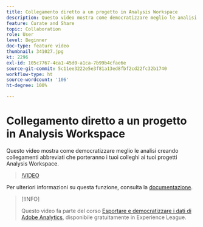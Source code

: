 ```yaml
---
title: Collegamento diretto a un progetto in Analysis Workspace
description: Questo video mostra come democratizzare meglio le analisi creando collegamenti abbreviati che porteranno i tuoi colleghi ai tuoi progetti Analysis Workspace.
feature: Curate and Share
topic: Collaboration
role: User
level: Beginner
doc-type: feature video
thumbnail: 341027.jpg
kt: 2296
exl-id: 105c7767-4ca1-45d0-a1ca-7b99b4cfae6e
source-git-commit: 5c11ee3222e5e3f81a13ed8fbf2cd22fc32b1740
workflow-type: ht
source-wordcount: '106'
ht-degree: 100%

---
```


# Collegamento diretto a un progetto in Analysis Workspace

Questo video mostra come democratizzare meglio le analisi creando collegamenti abbreviati che porteranno i tuoi colleghi ai tuoi progetti Analysis Workspace.

>[!VIDEO](https://video.tv.adobe.com/v/341027/?quality=12&learn=on)

Per ulteriori informazioni su questa funzione, consulta la [documentazione](https://experienceleague.adobe.com/docs/analytics/analyze/analysis-workspace/curate-share/shareable-links.html?lang=it).

>[!INFO]
>
> Questo video fa parte del corso [Esportare e democratizzare i dati di Adobe Analytics](https://experienceleague.adobe.com/?recommended=Analytics-A-1-2022.1.administration&amp;lang=it ), disponibile gratuitamente in Experience League.